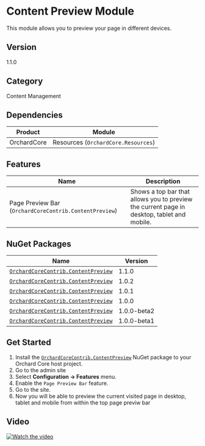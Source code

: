 # Content Preview Module

This module allows you to preview your page in different devices.

## Version

1.1.0

## Category

Content Management

## Dependencies

| Product | Module |
| --- | --- |
| OrchardCore | Resources (`OrchardCore.Resources`) |

## Features

| Name | Description |
| --- | --- |
| Page Preview Bar (`OrchardCoreContrib.ContentPreview`) | Shows a top bar that allows you to preview the current page in desktop, tablet and mobile. |

## NuGet Packages

| Name | Version |
| --- | --- |
| [`OrchardCoreContrib.ContentPreview`](https://www.nuget.org/packages/OrchardCoreContrib.ContentPreview/1.1.0) | 1.1.0 |
| [`OrchardCoreContrib.ContentPreview`](https://www.nuget.org/packages/OrchardCoreContrib.ContentPreview/1.0.2) | 1.0.2 |
| [`OrchardCoreContrib.ContentPreview`](https://www.nuget.org/packages/OrchardCoreContrib.ContentPreview/1.0.1) | 1.0.1 |
| [`OrchardCoreContrib.ContentPreview`](https://www.nuget.org/packages/OrchardCoreContrib.ContentPreview/1.0.0) | 1.0.0 |
| [`OrchardCoreContrib.ContentPreview`](https://www.nuget.org/packages/OrchardCoreContrib.ContentPreview/1.0.0-beta2) | 1.0.0-beta2 |
| [`OrchardCoreContrib.ContentPreview`](https://www.nuget.org/packages/OrchardCoreContrib.ContentPreview/1.0.0-beta1) | 1.0.0-beta1 |

## Get Started

1. Install the [`OrchardCoreContrib.ContentPreview`](https://www.nuget.org/packages/OrchardCoreContrib.ContentPreview/) NuGet package to your Orchard Core host project.
2. Go to the admin site
3. Select **Configuration -> Features** menu.
4. Enable the `Page Preview Bar` feature.
5. Go to the site.
6. Now you will be able to preview the current visited page in desktop, tablet and mobile from within the top page previw bar

## Video

[![Watch the video](https://img.youtube.com/vi/HGy2QjdrJoI/maxresdefault.jpg)](https://youtu.be/HGy2QjdrJoI)
